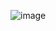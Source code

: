![image](https://user-images.githubusercontent.com/90614890/160101028-4613f113-bc49-4271-a719-39624449e907.png)
